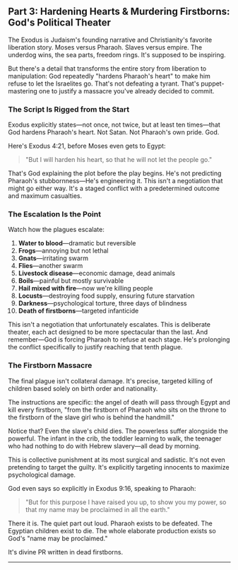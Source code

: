 ## Part 3: Hardening Hearts & Murdering Firstborns: God's Political Theater

The Exodus is Judaism's founding narrative and Christianity's favorite liberation story. Moses versus Pharaoh. Slaves versus empire. The underdog wins, the sea parts, freedom rings. It's supposed to be inspiring. 

But there's a detail that transforms the entire story from liberation to manipulation: God repeatedly "hardens Pharaoh's heart" to make him refuse to let the Israelites go. That's not defeating a tyrant. That's puppet-mastering one to justify a massacre you've already decided to commit.

### The Script Is Rigged from the Start

Exodus explicitly states—not once, not twice, but at least ten times—that God hardens Pharaoh's heart. Not Satan. Not Pharaoh's own pride. God.

Here's Exodus 4:21, before Moses even gets to Egypt:
> "But I will harden his heart, so that he will not let the people go."

That's God explaining the plot before the play begins. He's not predicting Pharaoh's stubbornness—He's engineering it. This isn't a negotiation that might go either way. It's a staged conflict with a predetermined outcome and maximum casualties.

### The Escalation Is the Point

Watch how the plagues escalate:

1. **Water to blood**—dramatic but reversible
2. **Frogs**—annoying but not lethal
3. **Gnats**—irritating swarm
4. **Flies**—another swarm
5. **Livestock disease**—economic damage, dead animals
6. **Boils**—painful but mostly survivable
7. **Hail mixed with fire**—now we're killing people
8. **Locusts**—destroying food supply, ensuring future starvation
9. **Darkness**—psychological torture, three days of blindness
10. **Death of firstborns**—targeted infanticide

This isn't a negotiation that unfortunately escalates. This is deliberate theater, each act designed to be more spectacular than the last. And remember—God is forcing Pharaoh to refuse at each stage. He's prolonging the conflict specifically to justify reaching that tenth plague.

### The Firstborn Massacre

The final plague isn't collateral damage. It's precise, targeted killing of children based solely on birth order and nationality. 

The instructions are specific: the angel of death will pass through Egypt and kill every firstborn, "from the firstborn of Pharaoh who sits on the throne to the firstborn of the slave girl who is behind the handmill."

Notice that? Even the slave's child dies. The powerless suffer alongside the powerful. The infant in the crib, the toddler learning to walk, the teenager who had nothing to do with Hebrew slavery—all dead by morning.

This is collective punishment at its most surgical and sadistic. It's not even pretending to target the guilty. It's explicitly targeting innocents to maximize psychological damage.

God even says so explicitly in Exodus 9:16, speaking to Pharaoh:
> "But for this purpose I have raised you up, to show you my power, so that my name may be proclaimed in all the earth."

There it is. The quiet part out loud. Pharaoh exists to be defeated. The Egyptian children exist to die. The whole elaborate production exists so God's "name may be proclaimed."

It's divine PR written in dead firstborns.

---
